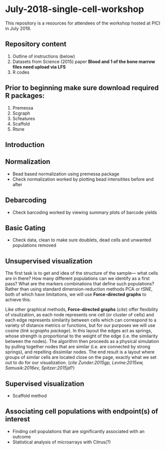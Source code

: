 # July-2018-single-cell-workshop
This repository is a resources for attendees of the workshop hosted at PICI in July 2018.


## Repository content
1.	Outline of instructions (below)
2.	Datasets from Science (2015) paper         **Blood and 1 of the bone marrow files need upload via LFS**
3.	R codes

## Prior to beginning make sure download required R packages:
1. Premessa
2. Scgraph
3. Scfeatures
4. Scaffold
5. Rtsne

## Introduction

## Normalization
* Bead based normalization using premessa package
* Check normalization worked by plotting bead intensitites before and after


## Debarcoding
* Check barcoding worked by viewing summary plots of barcode yields

## Basic Gating
* Check data, clean to make sure doublets, dead cells and unwanted populations removed


## Unsupervised visualization 
The first task is to get and idea of the structure of the sample— what cells are in there? How many different populations can we identify as a first pass? What are the markers combinations that define such populations? Rather than using standard dimension-reduction methods PCA or tSNE, both of which have limitations, we will use **Force-directed graphs** to achieve this.

Like other graphical methods, **Force-directed graphs** (_cite_) offer flexibility of visulization, as each node represents one cell (or cluster of cells) and each edge represents similarity between cells which can correspond to a variety of distance metrics or functions, but for our purposes we will use cosine (_link scgraphs package_).  In this layout the edges act as springs, whose strength is proportional to the weight of the edge (i.e. the similarity between the nodes). The algorithm then proceeds as a physical simulation by pulling together nodes that are similar (i.e. are connected by strong springs), and repelling dissimilar nodes. The end result is a layout where groups of similar cells are located close on the page, exactly what we set out to do for our visualization. (_cite Zunder:2015gp, Levine:2015ew, Samusik:2016ev, Spitzer:2015jd_?}

## Supervised visualization 
* Scaffold method

## Associating cell populations with endpoint(s) of interest
* Finding  cell populations that are significantly associated with an outcome
* Statistical analysis of microarrays with Citrus(?)
